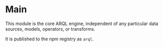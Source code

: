 # Main

This module is the core ARQL engine, independent of any particular data sources, models, operators, or transforms.

It is published to the npm registry as `arql`.